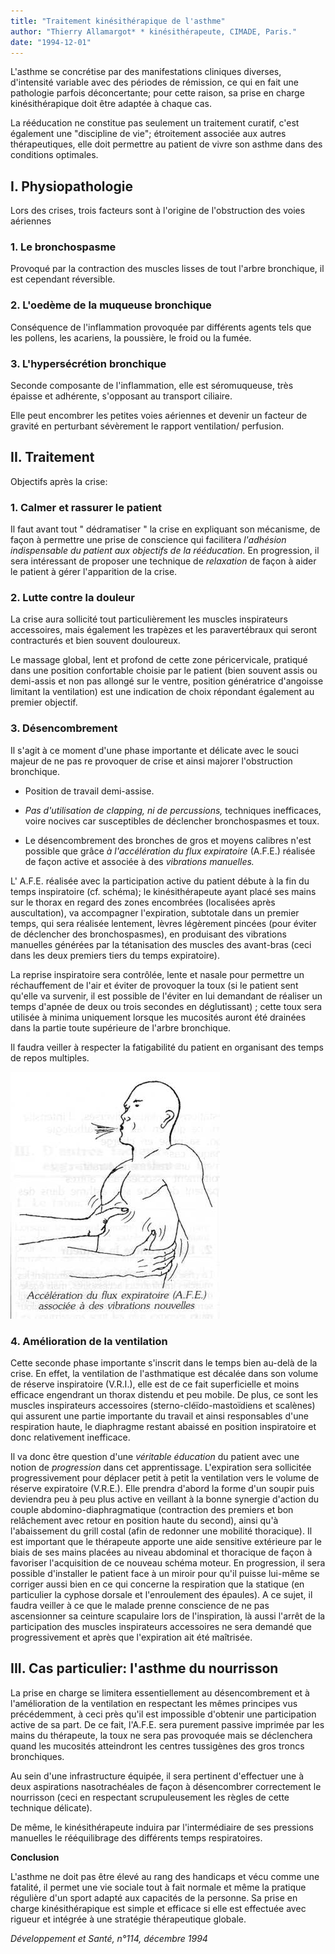 ```yaml
---
title: "Traitement kinésithérapique de l'asthme"
author: "Thierry Allamargot* * kinésithérapeute, CIMADE, Paris."
date: "1994-12-01"
---
```


L'asthme se concrétise par des manifestations cliniques diverses, d'intensité variable avec des périodes de rémission, ce qui en fait une pathologie parfois déconcertante; pour cette raison, sa prise en charge kinésithérapique doit être adaptée à chaque cas.

La rééducation ne constitue pas seulement un traitement curatif, c'est également une "discipline de vie"; étroitement associée aux autres thérapeutiques, elle doit permettre au patient de vivre son asthme dans des conditions optimales.

## I. Physiopathologie

Lors des crises, trois facteurs sont à l'origine de l'obstruction des voies aériennes

### 1. Le bronchospasme

Provoqué par la contraction des muscles lisses de tout l'arbre bronchique, il est cependant réversible.

### 2. L'oedème de la muqueuse bronchique

Conséquence de l'inflammation provoquée par différents agents tels que les pollens, les acariens, la poussière, le froid ou la fumée.

### 3. L'hypersécrétion bronchique

Seconde composante de l'inflammation, elle est séromuqueuse, très épaisse et adhérente, s'opposant au transport ciliaire.

Elle peut encombrer les petites voies aériennes et devenir un facteur de gravité en perturbant sévèrement le rapport ventilation/ perfusion.

## II. Traitement

Objectifs après la crise:

### 1. Calmer et rassurer le patient

Il faut avant tout " dédramatiser " la crise en expliquant son mécanisme, de façon à permettre une prise de conscience qui facilitera *l'adhésion indispensable du patient aux objectifs de la rééducation.* En progression, il sera intéressant de proposer une technique de *relaxation* de façon à aider le patient à gérer l'apparition de la crise.

### 2. Lutte contre la douleur

La crise aura sollicité tout particulièrement les muscles inspirateurs accessoires, mais également les trapèzes et les paravertébraux qui seront contracturés et bien souvent douloureux.

Le massage global, lent et profond de cette zone péricervicale, pratiqué dans une position confortable choisie par le patient (bien souvent assis ou demi-assis et non pas allongé sur le ventre, position génératrice d'angoisse limitant la ventilation) est une indication de choix répondant également au premier objectif.

### 3. Désencombrement

Il s'agit à ce moment d'une phase importante et délicate avec le souci majeur de ne pas re provoquer de crise et ainsi majorer l'obstruction bronchique.

- Position de travail demi-assise.

- *Pas d'utilisation de clapping, ni de percussions,* techniques inefficaces, voire nocives car susceptibles de déclencher bronchospasmes et toux.

- Le désencombrement des bronches de gros et moyens calibres n'est possible que grâce *à l'accélération du flux expiratoire* (A.F.E.) réalisée de façon active et associée à des *vibrations manuelles.*

L' A.F.E. réalisée avec la participation active du patient débute à la fin du temps inspiratoire (cf. schéma); le kinésithérapeute ayant placé ses mains sur le thorax en regard des zones encombrées (localisées après auscultation), va accompagner l'expiration, subtotale dans un premier temps, qui sera réalisée lentement, lèvres légèrement pincées (pour éviter de déclencher des bronchospasmes), en produisant des vibrations manuelles générées par la tétanisation des muscles des avant-bras (ceci dans les deux premiers tiers du temps expiratoire).

La reprise inspiratoire sera contrôlée, lente et nasale pour permettre un réchauffement de l'air et éviter de provoquer la toux (si le patient sent qu'elle va survenir, il est possible de l'éviter en lui demandant de réaliser un temps d'apnée de deux ou trois secondes en déglutissant) ; cette toux sera utilisée à minima uniquement lorsque les mucosités auront été drainées dans la partie toute supérieure de l'arbre bronchique.

Il faudra veiller à respecter la fatigabilité du patient en organisant des temps de repos multiples.

![](i621-1.jpg)

### 4. Amélioration de la ventilation

Cette seconde phase importante s'inscrit dans le temps bien au-delà de la crise. En effet, la ventilation de l'asthmatique est décalée dans son volume de réserve inspiratoire (V.R.I.), elle est de ce fait superficielle et moins efficace engendrant un thorax distendu et peu mobile. De plus, ce sont les muscles inspirateurs accessoires (sterno-cléïdo-mastoïdiens et scalènes) qui assurent une partie importante du travail et ainsi responsables d'une respiration haute, le diaphragme restant abaissé en position inspiratoire et donc relativement inefficace.

Il va donc être question d'une *véritable éducation* du patient avec une notion de *progression* dans cet apprentissage. L'expiration sera sollicitée progressivement pour déplacer petit à petit la ventilation vers le volume de réserve expiratoire (V.R.E.). Elle prendra d'abord la forme d'un soupir puis deviendra peu à peu plus active en veillant à la bonne synergie d'action du couple abdomino-diaphragmatique (contraction des premiers et bon relâchement avec retour en position haute du second), ainsi qu'à l'abaissement du grill costal (afin de redonner une mobilité thoracique). Il est important que le thérapeute apporte une aide sensitive extérieure par le biais de ses mains placées au niveau abdominal et thoracique de façon à favoriser l'acquisition de ce nouveau schéma moteur. En progression, il sera possible d'installer le patient face à un miroir pour qu'il puisse lui-même se corriger aussi bien en ce qui concerne la respiration que la statique (en particulier la cyphose dorsale et l'enroulement des épaules). A ce sujet, il faudra veiller à ce que le malade prenne conscience de ne pas ascensionner sa ceinture scapulaire lors de l'inspiration, là aussi l'arrêt de la participation des muscles inspirateurs accessoires ne sera demandé que progressivement et après que l'expiration ait été maîtrisée.

## III. Cas particulier: l'asthme du nourrisson

La prise en charge se limitera essentiellement au désencombrement et à l'amélioration de la ventilation en respectant les mêmes principes vus précédemment, à ceci près qu'il est impossible d'obtenir une participation active de sa part. De ce fait, l'A.F.E. sera purement passive imprimée par les mains du thérapeute, la toux ne sera pas provoquée mais se déclenchera quand les mucosités atteindront les centres tussigènes des gros troncs bronchiques.

Au sein d'une infrastructure équipée, il sera pertinent d'effectuer une à deux aspirations nasotrachéales de façon à désencombrer correctement le nourrisson (ceci en respectant scrupuleusement les règles de cette technique délicate).

De même, le kinésithérapeute induira par l'intermédiaire de ses pressions manuelles le rééquilibrage des différents temps respiratoires.

**Conclusion**

L'asthme ne doit pas être élevé au rang des handicaps et vécu comme une fatalité, il permet une vie sociale tout à fait normale et même la pratique régulière d'un sport adapté aux capacités de la personne. Sa prise en charge kinésithérapique est simple et efficace si elle est effectuée avec rigueur et intégrée à une stratégie thérapeutique globale.

*Développement et Santé, n°114, décembre 1994*
